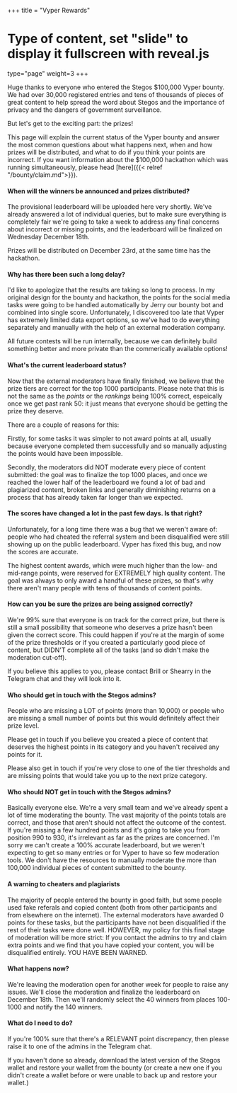 +++
title = "Vyper Rewards"
# Type of content, set "slide" to display it fullscreen with reveal.js
type="page"
weight=3
+++

Huge thanks to everyone who entered the Stegos $100,000 Vyper bounty. We had over 30,000 registered entries and tens of thousands of pieces of great content to help spread the word about Stegos and the importance of privacy and the dangers of government surveillance.

But let's get to the exciting part: the prizes! 

This page will explain the current status of the Vyper bounty and answer the most common questions about what happens next, when and how prizes will be distributed, and what to do if you think your points are incorrect. If you want information about the $100,000 hackathon which was running simultaneously, please head [here]({{< relref "/bounty/claim.md">}}). 

#### When will the winners be announced and prizes distributed?

The provisional leaderboard will be uploaded here very shortly. We've already answered a lot of individual queries, but to make sure everything is completely fair we're going to take a week to address any final concerns about incorrect or missing points, and the leaderboard will be finalized on Wednesday December 18th. 

Prizes will be distributed on December 23rd, at the same time has the hackathon.

#### Why has there been such a long delay?

I'd like to apologize that the results are taking so long to process. In my original design for the bounty and hackathon, the points for the social media tasks were going to be handled automatically by Jerry our bounty bot and combined into single score. Unfortunately, I discovered too late that Vyper has extremely limited data export options, so we've had to do everything separately and manually with the help of an external moderation company.

All future contests will be run internally, because we can definitely build something better and more private than the commerically available options!

#### What's the current leaderboard status?

Now that the external moderators have finally finished, we believe that the prize tiers are correct for the top 1000 participants. Please note that this is not the same as the *points* or the *rankings* being 100% correct, espeically once we get past rank 50: it just means that everyone should be getting the prize they deserve. 

There are a couple of reasons for this:

Firstly, for some tasks it was simpler to not award points at all, usually because everyone completed them successfully and so manually adjusting the points would have been impossible. 

Secondly, the moderators did NOT moderate every piece of content submitted: the goal was to finalize the top 1000 places, and once we reached the lower half of the leaderboard we found a lot of bad and plagiarized content, broken links and generally diminishing returns on a process that has already taken far longer than we expected.

#### The scores have changed a lot in the past few days. Is that right?

Unfortunately, for a long time there was a bug that we weren't aware of: people who had cheated the referral system and been disqualified were still showing up on the public leaderboard. Vyper has fixed this bug, and now the scores are accurate.

The highest content awards, which were much higher than the low- and mid-range points, were reserved for EXTREMELY high quality content. The goal was always to only award a handful of these prizes, so that's why there aren't many people with tens of thousands of content points.

#### How can you be sure the prizes are being assigned correctly?

We're 99% sure that everyone is on track for the correct prize, but there is still a small possibility that someone who deserves a prize hasn't been given the correct score. This could happen if you're at the margin of some of the prize thresholds or if you created a particularly good piece of content, but DIDN'T complete all of the tasks (and so didn't make the moderation cut-off). 

If you believe this applies to you, please contact Brill or Shearry in the Telegram chat and they will look into it.

#### Who should get in touch with the Stegos admins?

People who are missing a LOT of points (more than 10,000) or people who are missing a small number of points but this would definitely affect their prize level.

Please get in touch if you believe you created a piece of content that deserves the highest points in its category and you haven't received any points for it.

Please also get in touch if you're very close to one of the tier thresholds and are missing points that would take you up to the next prize category.

#### Who should NOT get in touch with the Stegos admins?

Basically everyone else. We're a very small team and we've already spent a lot of time moderating the bounty. The vast majority of the points totals are correct, and those that aren't should not affect the outcome of the contest. If you're missing a few hundred points and it's going to take you from position 990 to 930, it's irrelevant as far as the prizes are concerned. I'm sorry we can't create a 100% accurate leaderboard, but we weren't expecting to get so many entries or for Vyper to have so few moderation tools. We don't have the resources to manually moderate the more than 100,000 individual pieces of content submitted to the bounty.

#### A warning to cheaters and plagiarists

The majority of people entered the bounty in good faith, but some people used fake referals and copied content (both from other participants and from elsewhere on the internet). The external moderators have awarded 0 points for these tasks, but the participants have not been disqualified if the rest of their tasks were done well. HOWEVER, my policy for this final stage of moderation will be more strict: If you contact the admins to try and claim extra points and we find that you have copied your content, you will be disqualified entirely. YOU HAVE BEEN WARNED. 

#### What happens now?

We're leaving the moderation open for another week for people to raise any issues. We'll close the moderation and finalize the leaderboard on December 18th. Then we'll randomly select the 40 winners from places 100-1000 and notify the 140 winners.

#### What do I need to do?

If you're 100% sure that there's a RELEVANT point discrepancy, then please raise it to one of the admins in the Telegram chat.

If you haven't done so already, download the latest version of the Stegos wallet and restore your wallet from the bounty (or create a new one if you didn't create a wallet before or were unable to back up and restore your wallet.)